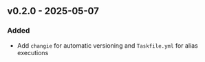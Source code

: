 ## v0.2.0 - 2025-05-07
### Added
* Add `changie` for automatic versioning and `Taskfile.yml` for alias executions
